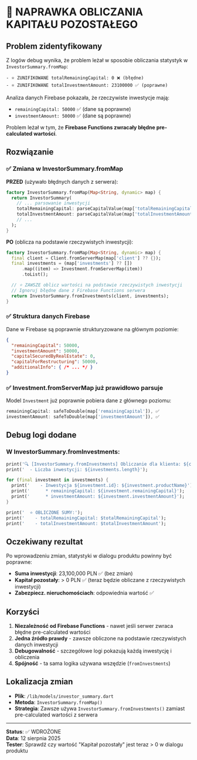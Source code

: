 # 🔧 NAPRAWKA OBLICZANIA KAPITAŁU POZOSTAŁEGO

## Problem zidentyfikowany
Z logów debug wynika, że problem leżał w sposobie obliczania statystyk w `InvestorSummary.fromMap`:

```
- ⭐ ZUNIFIKOWANE totalRemainingCapital: 0 ❌ (błędne)
- ⭐ ZUNIFIKOWANE totalInvestmentAmount: 23100000 ✅ (poprawne)
```

Analiza danych Firebase pokazała, że rzeczywiste inwestycje mają:
- `remainingCapital: 50000` ✅ (dane są poprawne)
- `investmentAmount: 50000` ✅ (dane są poprawne)

Problem leżał w tym, że **Firebase Functions zwracały błędne pre-calculated wartości**.

## Rozwiązanie

### ✅ Zmiana w InvestorSummary.fromMap
**PRZED** (używało błędnych danych z serwera):
```dart
factory InvestorSummary.fromMap(Map<String, dynamic> map) {
  return InvestorSummary(
    // ... parsowanie inwestycji
    totalRemainingCapital: parseCapitalValue(map['totalRemainingCapital']), // ❌ BŁĘDNE dane z Firebase Functions!
    totalInvestmentAmount: parseCapitalValue(map['totalInvestmentAmount']), 
    // ...
  );
}
```

**PO** (oblicza na podstawie rzeczywistych inwestycji):
```dart
factory InvestorSummary.fromMap(Map<String, dynamic> map) {
  final client = Client.fromServerMap(map['client'] ?? {});
  final investments = (map['investments'] ?? [])
      .map((item) => Investment.fromServerMap(item))
      .toList();

  // ⭐ ZAWSZE oblicz wartości na podstawie rzeczywistych inwestycji
  // Ignoruj błędne dane z Firebase Functions serwera
  return InvestorSummary.fromInvestments(client, investments);
}
```

### ✅ Struktura danych Firebase
Dane w Firebase są poprawnie strukturyzowane na głównym poziomie:
```json
{
  "remainingCapital": 50000,
  "investmentAmount": 50000,
  "capitalSecuredByRealEstate": 0,
  "capitalForRestructuring": 50000,
  "additionalInfo": { /* ... */ }
}
```

### ✅ Investment.fromServerMap już prawidłowo parsuje
Model `Investment` już poprawnie pobiera dane z głównego poziomu:
```dart
remainingCapital: safeToDouble(map['remainingCapital']), ✅
investmentAmount: safeToDouble(map['investmentAmount']), ✅
```

## Debug logi dodane

### W InvestorSummary.fromInvestments:
```dart
print('🔍 [InvestorSummary.fromInvestments] Obliczanie dla klienta: ${client.name}');
print('  - Liczba inwestycji: ${investments.length}');

for (final investment in investments) {
  print('    - Inwestycja ${investment.id}: ${investment.productName}');
  print('      * remainingCapital: ${investment.remainingCapital}');
  print('      * investmentAmount: ${investment.investmentAmount}');
}

print('  ⭐ OBLICZONE SUMY:');
print('    - totalRemainingCapital: $totalRemainingCapital');
print('    - totalInvestmentAmount: $totalInvestmentAmount');
```

## Oczekiwany rezultat

Po wprowadzeniu zmian, statystyki w dialogu produktu powinny być poprawne:
- **Suma inwestycji**: 23,100,000 PLN ✅ (bez zmian)
- **Kapitał pozostały**: > 0 PLN ✅ (teraz będzie obliczane z rzeczywistych inwestycji)
- **Zabezpiecz. nieruchomościach**: odpowiednia wartość ✅

## Korzyści

1. **Niezależność od Firebase Functions** - nawet jeśli serwer zwraca błędne pre-calculated wartości
2. **Jedna źródło prawdy** - zawsze obliczone na podstawie rzeczywistych danych inwestycji
3. **Debugowalność** - szczegółowe logi pokazują każdą inwestycję i obliczenia
4. **Spójność** - ta sama logika używana wszędzie (`fromInvestments`)

## Lokalizacja zmian

- **Plik**: `/lib/models/investor_summary.dart`
- **Metoda**: `InvestorSummary.fromMap()` 
- **Strategia**: Zawsze używa `InvestorSummary.fromInvestments()` zamiast pre-calculated wartości z serwera

---
**Status**: ✅ WDROŻONE  
**Data**: 12 sierpnia 2025  
**Tester**: Sprawdź czy wartość "Kapitał pozostały" jest teraz > 0 w dialogu produktu
